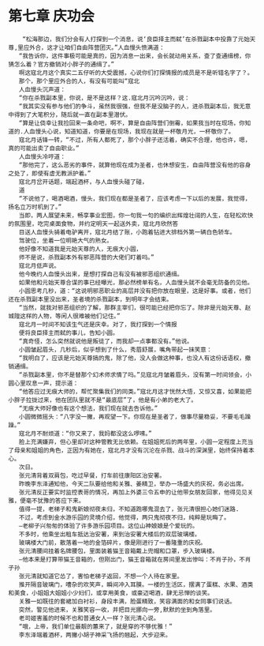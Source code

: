 # 第七章 庆功会
        “松海那边，我们分会有人打探到一个消息，说‘良臣择主而弑’在杀戮副本中投靠了元始天尊,里应外合，这才让咱们自由阵营团灭。”人血慢头愤满道：
       “我告诉你，这件事极可能是真的，因为消息一出来，会长就动用关系，查了查通缉榜，你猜怎么着？官方撤销对小胖子的通缉了。”
       啊这寇北月这个真实二五仔听的大受震撼，心说你们打探情报的成员是不是听错名字了？。
       那个，那个里应外合的人，有没有可能叫“寇北
       人血慢头沉声道：
       “你在杀戮副本里，你说，是不是这样？这.寇北月沉吟沉吟，说：
       “我其实没有参与他们的争斗，虽然我很强，但我不是没脑子的人，进杀戮副本后，我无意中得到了大笔积分，随后就一直在副本里潜伏。
       “算是让侥幸让我捡回来一条命吧，啊不，算是自由阵营们倒霉，如果我当时在现场，你知道的.人血慢头心说，知道知道，你要是在现场，我现在就是一杯敬月光，一杯敬你了。
       寇北月话锋一转，“不过，所有人都死了，那个小胖子还活着，确实不合理，他也许，嗯，真的可能出卖了自由职业。”
       人血慢头冷哼道：
       “那他完了，这么恶劣的事件，就算他现在成为圣者，也休想安生，自由阵营没有他的容身之处了，即使有虚无教派护着。”
       寇北月岔开话题，端起酒杯，与人血慢头碰了碰，
       道
       “不说他了，喝酒喝酒，慢头，我们现在都是圣者了，应该考虑一下以后的发展，我觉得，扬名立万时机到了。”
       当即，两人展望未来，畅享事业宏图，你一句我一句的编织出辉煌壮阔的人生，在轻松欢快的氛围里，吃完桌面食物，并约定明天一起送外卖，寇北月欣然答
       目送人血慢头骑着电驴离开，寇北月结了账，小跑着钻进大排档外第一辆白色轿车。
       驾驶位，坐着一位明艳大气的熟女。
       他好像不知道我是元始天尊的人，无痕大小圆，
       师不是说，杀戮副本外有邪恶阵营的大佬们盯着吗。”
       寇北月低声说。
       他今晚约人血慢头出来，是想打探自己有没有被邪恶组织通缉。
       如果他和元始天尊合谋的事已经曝光，那必然榜单有名，人血慢头就不会毫无防备的见他。
       小圆思考几秒，道：“这说明邪恶职业的高层并没有把你放在眼里，这是好事。或者，他们还在杀戮副本里没出来，圣者境的杀戮副本，到明年才会结束。
       “当然，就我对邪恶组织的了解，那群主宰们，很可能已经把你忘了。除非是元始天尊、赵城隍这样的人物，等闲人很难被他们记住。”
       寇北月一时间不知该生气还是庆幸。对了，我打探到一个情报
       便将良臣择主而弑的事儿，告知小圆。
       “真奇怪，怎么突然就说他是叛徒了，而我却一点事都没有。”他说。
       小圆皱起眉头，几秒后，似乎想到了什么，秀眉舒展，嘴角带起一抹笑意：
       “我明白了，应该是元始天尊搞的鬼，除了他，没人会做这种事，也没人有这份话语权，撤销通缉。
       “杀戮副本里，你不是替那个幻术师求情了吗。”见寇北月皱着眉头，没有第一时间领会，小圆心里叹息一声，提示道：
       “他答应过无痕大师的，帮忙聚集我们的同类。”寇北月这才恍然大悟，又惊又喜，如果能把小胖子拉拢过来，他在团队里就不是“最底层”了，他是有小弟的老大了。
       “无痕大师好像也有这个想法，我们现在就去告诉他。”
       小圆微微摇头：“八字没一撇，再观望一下。你现在是圣者了，做事尽量稳妥，不要毛毛躁躁。”
       寇北月不耐烦道：“你又来了，我妈都没这么啰嗉。”
       脸上充满嫌弃，但心里却对这种管教无比依赖。在姐姐死后的两年里，小圆一定程度上充当了母亲和姐姐的角色，正因为有她在，寇北月才没有沉沦在杀戮、战斗的深渊里，始终保持着本心。
       次日。
       张元清背着双肩包，吃过早餐，打车前往康阳区治安署。
       昨晚李东泽通知他，今天二队要给他和关雅、姜精卫，举办一场盛大的庆祝，务必出席。
       张元清反正要实时监控表哥的情况，再加上外婆三令五申的让他带女朋友回家，他得见见关雅，便毫不犹豫的答应下来。
       值得一提，老梯子和鬼新娘彻夜未归，不知道跑哪鬼混去了，张元清很担心她们迷路.
       不过，考虑到金水游乐园的灵境介绍，他觉得，两只鬼彻夜不归，纯粹是玩晦了。
       —老柳子兴匆匆的体验了许多游乐园项目。这位山神娘娘是个爱玩的。
       不多时，他乘坐出租车抵达治安署，来到治安署大楼后的双层玻璃楼。
       玻璃楼大门前，散落着一地的金箔碎片，像是刚进行了一番隆重的庆祝。
       张元清腰间挂着名牌腰包，里面装着猫王音箱戴上兜帽和口罩，步入玻璃楼。
       —他本来是打算带猫王音箱的，但刚出门，猫王音箱就在房间里发出惨叫：不肖子孙，不肖子孙
       张元清就知道它怂了，害怕老梯子返回，不想一个人待在家里。
       推开隔音玻璃门，嘈杂的欢笑声，瞬间冲入耳膜。一楼的生活区，摆满了蛋糕、水果、酒类和美食，小姐姐大姐姐小少妇们，或享用美食，或豪迈喝酒，肆无忌惮的谈笑。
       关雅一如既往的套裙加白衬衫，身段丰满，脸蛋精致，笑容满面的和女同事们说话。
       突然，警见他进来，关雅笑容一收，并把目光挪向一旁,默默的坐到角落里。
       老司姬害羞的时候不也和普通女人一样？张元清心说。
       “哦，上帝，我们单位最靓的蕙来了，就是穿的不够优雅！”
       李东泽端着酒杯，两撇小胡子神采飞扬的翘起，大步迎来。